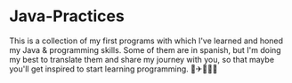 # Java-Practices
This is a collection of my first programs with which I've learned and honed my Java & programming skills.
Some of them are in spanish, but I'm doing my best to translate them and share my journey with you, so that maybe
you'll get inspired to start learning programming. 🙌✈🌠🎇🎆
